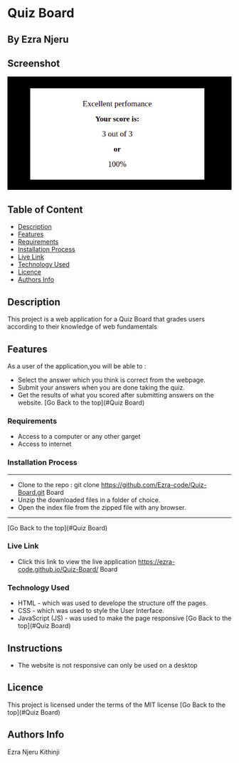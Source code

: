 # Quiz Board
 ## By Ezra Njeru
## Screenshot
 ![image](./assets/images/snapshot.png)
 ## Table of Content
 - [Description](#description)
 - [Features](#features)
 - [Requirements](#requirements)
 - [Installation Process](#installation-Process)
 - [Live Link](#Live-Link)
 - [Technology  Used](#technology-Used)
 - [Licence](#licence)
 - [Authors Info](#Authors-Info)
 ## Description
 <p>This project is a web application for a Quiz Board that grades users according to their knowledge of web fundamentals</p>

## Features

As a user of the application,you will be able to :
* Select the answer which you think is correct from the webpage.
* Submit your answers when  you are done taking the quiz.
* Get the results of what you scored after submitting answers on the website.
[Go Back to the top](#Quiz Board)
 ###  Requirements
 * Access to  a computer or any other garget
 * Access to internet
 ### Installation Process
 ****
* Clone to the repo : git clone https://github.com/Ezra-code/Quiz-Board.git Board
* Unzip the downloaded files in a folder of choice.
* Open the index file from the zipped file with any browser.
 ****
 [Go Back to the top](#Quiz Board)
### Live Link
- Click this link to view the live application https://ezra-code.github.io/Quiz-Board/ Board
### Technology  Used
* HTML - which was used to develope the structure off the pages.
* CSS - which was used to style the User Interface.
* JavaScript (JS) - was used to make the page responsive
[Go Back to the top](#Quiz Board)
## Instructions
* The website is not responsive can only be used on a desktop
## Licence
This project is licensed under the terms of the MIT license
[Go Back to the top](#Quiz Board)
## Authors Info
Ezra Njeru Kithinji 
